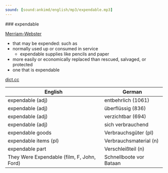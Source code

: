 ```yaml
---
sound: [sound:ankimd/english/mp3/expendable.mp3]
---
```


\### expendable

[Merriam-Webster](https://www.merriam-webster.com/dictionary/expendable)

- that may be expended: such as
- normally used up or consumed in service
    - expendable supplies like pencils and paper
- more easily or economically replaced than rescued, salvaged, or protected
- one that is expendable

[dict.cc](https://www.dict.cc/expendable)

| English        | German       |
| -------------- | ------------ |
| expendable (adj) | entbehrlich (1061) |
| expendable (adj) | überflüssig (836) |
| expendable (adj) | verzichtbar (694) |
| expendable (adj) | sich verbrauchend |
| expendable goods | Verbrauchsgüter (pl) |
| expendable items (pl) | Verbrauchsmaterial (n) |
| expendable part | Verschleißteil (n) |
| They Were Expendable (film, F, John, Ford) | Schnellboote vor Bataan |
